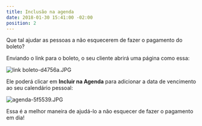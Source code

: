 ```yaml
---
title: Inclusão na agenda
date: 2018-01-30 15:41:00 -02:00
position: 2
---
```


Que tal ajudar as pessoas a não esquecerem de fazer o pagamento do boleto?

Enviando o link para o boleto, o seu cliente abrirá uma página como essa:

![link boleto-d4756a.JPG](/uploads/link%20boleto-d4756a.JPG)

Ele poderá clicar em **Incluir na Agenda** para adicionar a data de vencimento ao seu calendário pessoal:

![agenda-5f5539.JPG](/uploads/agenda-5f5539.JPG)

Essa é a melhor maneira de ajudá-lo a não esquecer de fazer o pagamento em dia!